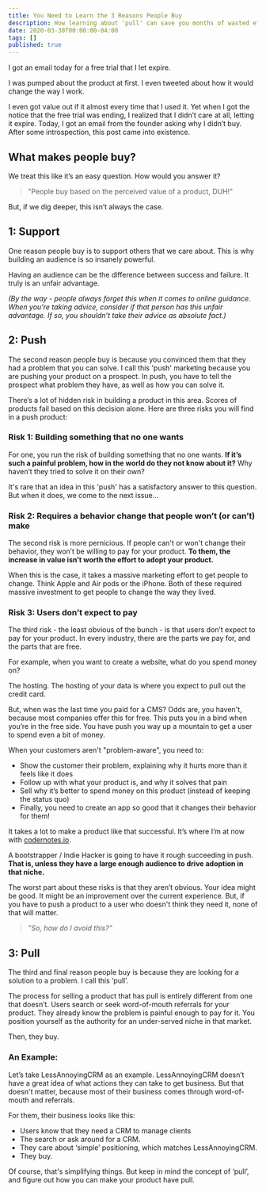 ```yaml
---
title: You Need to Learn the 3 Reasons People Buy
description: How learning about 'pull' can save you months of wasted effort
date: 2020-03-30T00:00:00-04:00
tags: []
published: true
---
```


I got an email today for a free trial that I let expire.

I was pumped about the product at first. I even tweeted about how it would change the way I work.

I even got value out if it almost every time that I used it. Yet when I got the notice that the free trial was ending, I realized that I didn’t care at all, letting it expire. Today, I got an email from the founder asking why I didn’t buy. After some introspection, this post came into existence.

## What makes people buy?

We treat this like it’s an easy question. How would you answer it?

> "People buy based on the perceived value of a product, DUH!"

But, if we dig deeper, this isn’t always the case.

## 1: Support

One reason people buy is to support others that we care about. This is why building an audience is so insanely powerful.

Having an audience can be the difference between success and failure. It truly is an unfair advantage.

_(By the way - people always forget this when it comes to online guidance. When you’re taking advice, consider if that person has this unfair advantage. If so, you shouldn’t take their advice as absolute fact.)_

## 2: Push

The second reason people buy is because you convinced them that they had a problem that you can solve. I call this 'push' marketing because you are pushing your product on a prospect. In push, you have to tell the prospect what problem they have, as well as how you can solve it.

There’s a lot of hidden risk in building a product in this area. Scores of products fail based on this decision alone. Here are three risks you will find in a push product:

### Risk 1: Building something that no one wants

For one, you run the risk of building something that no one wants. **If it’s such a painful problem, how in the world do they not know about it?** Why haven’t they tried to solve it on their own?

It's rare that an idea in this 'push' has a satisfactory answer to this question. But when it does, we come to the next issue...

### Risk 2: Requires a behavior change that people won’t (or can’t) make

The second risk is more pernicious. If people can't or won't change their behavior, they won’t be willing to pay for your product. **To them, the increase in value isn’t worth the effort to adopt your product.**

When this is the case, it takes a massive marketing effort to get people to change. Think Apple and Air pods or the iPhone. Both of these required massive investment to get people to change the way they lived.

### Risk 3: Users don’t expect to pay

The third risk - the least obvious of the bunch - is that users don’t expect to pay for your product. In every industry, there are the parts we pay for, and the parts that are free.

For example, when you want to create a website, what do you spend money on?

The hosting. The hosting of your data is where you expect to pull out the credit card.

But, when was the last time you paid for a CMS? Odds are, you haven't, because most companies offer this for free. This puts you in a bind when you’re in the free side. You have push you way up a mountain to get a user to spend even a bit of money.

When your customers aren't "problem-aware", you need to:

-   Show the customer their problem, explaining why it hurts more than it feels like it does
-   Follow up with what your product is, and why it solves that pain
-   Sell why it’s better to spend money on this product (instead of keeping the status quo)
-   Finally, you need to create an app so good that it changes their behavior for them!

It takes a lot to make a product like that successful. It’s where I’m at now with [codernotes.io](http://codernotes.io/ "http://codernotes.io").

A bootstrapper / Indie Hacker is going to have it rough succeeding in push. **That is, unless they have a large enough audience to drive adoption in that niche.**

The worst part about these risks is that they aren’t obvious. Your idea might be good. It might be an improvement over the current experience. But, if you have to push a product to a user who doesn't think they need it, none of that will matter.

> _”So, how do I avoid this?”_

## 3: Pull

The third and final reason people buy is because they are looking for a solution to a problem. I call this ‘pull’.

The process for selling a product that has pull is entirely different from one that doesn’t. Users search or seek word-of-mouth referrals for your product. They already know the problem is painful enough to pay for it. You position yourself as the authority for an under-served niche in that market.

Then, they buy.

### An Example:

Let’s take LessAnnoyingCRM as an example. LessAnnoyingCRM doesn’t have a great idea of what actions they can take to get business. But that doesn't matter, because most of their business comes through word-of-mouth and referrals.

For them, their business looks like this:

-   Users know that they need a CRM to manage clients
-   The search or ask around for a CRM.
-   They care about ‘simple’ positioning, which matches LessAnnoyingCRM.
-   They buy.

Of course, that's simplifying things. But keep in mind the concept of ‘pull’, and figure out how you can make your product have pull.
